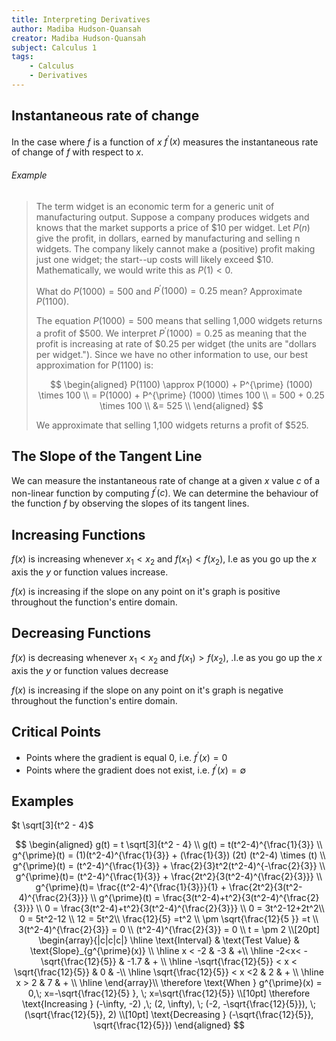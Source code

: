 ```yaml
---
title: Interpreting Derivatives
author: Madiba Hudson-Quansah
creator: Madiba Hudson-Quansah
subject: Calculus 1
tags:
    - Calculus
    - Derivatives
---
```


## Instantaneous rate of change

In the case where $f$ is a function of $x$ $f^{\prime}(x)$ measures the instantaneous rate of change of $f$ with respect to $x$.

###### Example

> The term widget is an economic term for a generic unit of manufacturing output.
> Suppose a company produces widgets and knows that the market supports a price of $10 per widget.
> Let $P(n)$ give the profit, in dollars, earned by manufacturing and selling n widgets. The company likely cannot make a (positive) profit making just one widget; the start--up costs will likely exceed $10. Mathematically, we would write this as $P(1)<0$.
>
> What do $P(1000)=500$ and $P^{\prime}(1000)=0.25$ mean? Approximate $P(1100)$.
>
> The equation $P(1000)=500$ means that selling 1,000 widgets returns a profit of \$500.
> We interpret $P^{\prime}(1000)=0.25$ as meaning that the profit is increasing at rate of $0.25 per widget (the units are "dollars per widget.").
> Since we have no other information to use, our best approximation for P(1100) is:
>
> $$
> \begin{aligned}
>     P(1100) \approx P(1000) + P^{\prime} (1000)  \times 100 \\
> = P(1000) + P^{\prime} (1000)  \times 100 \\
> = 500 + 0.25 \times 100 \\
> &= 525 \\
> \end{aligned}
> $$
>
> We approximate that selling 1,100 widgets returns a profit of $525.

## The Slope of the Tangent Line

We can measure the instantaneous rate of change at a given $x$ value $c$ of a non-linear function by computing $f^{\prime}(c)$. We can determine the behaviour of the function $f$ by observing the slopes of its tangent lines.

## Increasing Functions

$f(x)$ is increasing whenever $x_1 < x_2$ and $f(x_1) < f(x_2)$, I.e as you go up the $x$ axis the $y$ or function values increase.

$f(x)$ is increasing if the slope on any point on it's graph is positive throughout the function's entire domain.

## Decreasing Functions

$f(x)$ is decreasing whenever $x_1 < x_2$ and $f(x_1) > f(x_2)$, .I.e as you go up the $x$ axis the $y$ or function values decrease

$f(x)$ is increasing if the slope on any point on it's graph is negative throughout the function's entire domain.

## Critical Points

-   Points where the gradient is equal 0, i.e. $f^{\prime}(x) = 0$
-   Points where the gradient does not exist, i.e. $f^{\prime}(x) = \emptyset$

## Examples

$t \sqrt[3]{t^2 - 4}$

$$
\begin{aligned}
    g(t) = t \sqrt[3]{t^2 - 4} \\
    g(t) = t(t^2-4)^{\frac{1}{3}} \\
    g^{\prime}(t) = (1)(t^2-4)^{\frac{1}{3}} + (\frac{1}{3}) (2t) (t^2-4)  \times (t) \\
    g^{\prime}(t) = (t^2-4)^{\frac{1}{3}} + \frac{2}{3}t^2(t^2-4)^{-\frac{2}{3}} \\
     g^{\prime}(t)= (t^2-4)^{\frac{1}{3}} + \frac{2t^2}{3(t^2-4)^{\frac{2}{3}}} \\
     g^{\prime}(t)= \frac{(t^2-4)^{\frac{1}{3}}}{1} + \frac{2t^2}{3(t^2-4)^{\frac{2}{3}}} \\
    g^{\prime}(t) = \frac{3(t^2-4)+t^2}{3(t^2-4)^{\frac{2}{3}}} \\
    0 = \frac{3(t^2-4)+t^2}{3(t^2-4)^{\frac{2}{3}}} \\
    0 = 3t^2-12+2t^2\\
    0 = 5t^2-12 \\
    12 = 5t^2\\
    \frac{12}{5} =t^2 \\
    \pm \sqrt{\frac{12}{5 }} =t \\
    3(t^2-4)^{\frac{2}{3}} = 0 \\
    (t^2-4)^{\frac{2}{3}} = 0 \\
    t = \pm 2 \\[20pt]
\begin{array}{|c|c|c|}
    \hline \text{Interval} & \text{Test Value}  & \text{Slope}_{g^{\prime}(x)} \\
    \hline x < -2   & -3          & +\\
    \hline -2<x< -\sqrt{\frac{12}{5}} & -1.7 & + \\
    \hline -\sqrt{\frac{12}{5}} < x < \sqrt{\frac{12}{5}} & 0 & -\\
    \hline \sqrt{\frac{12}{5}} < x <2 & 2 & + \\
    \hline x > 2 &  7 & + \\
    \hline
\end{array}\\
    \therefore \text{When } g^{\prime}(x) = 0,\; x=-\sqrt{\frac{12}{5} }, \; x=\sqrt{\frac{12}{5}} \\[10pt]
    \therefore \text{Increasing } (-\infty, -2) ,\; (2, \infty), \; (-2, -\sqrt{\frac{12}{5}}), \; (\sqrt{\frac{12}{5}}, 2) \\[10pt]
    \text{Decreasing } (-\sqrt{\frac{12}{5}}, \sqrt{\frac{12}{5}})
\end{aligned}
$$
